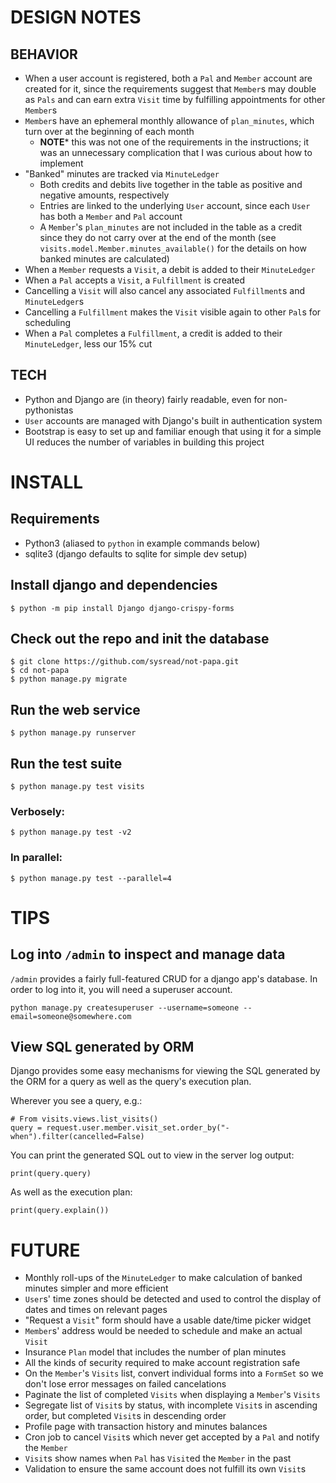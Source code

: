# DESIGN NOTES

## BEHAVIOR

* When a user account is registered, both a `Pal` and `Member` account are created for it, since the requirements suggest that `Member`s may double as `Pals` and can earn extra `Visit` time by fulfilling appointments for other `Member`s
* `Member`s have an ephemeral monthly allowance of `plan_minutes`, which turn over at the beginning of each month
    * **NOTE*** this was not one of the requirements in the instructions; it was an unnecessary complication that I was curious about how to implement
* "Banked" minutes are tracked via `MinuteLedger`
    * Both credits and debits live together in the table as positive and negative amounts, respectively
    * Entries are linked to the underlying `User` account, since each `User` has both a `Member` and `Pal` account
    * A `Member`'s `plan_minutes` are not included in the table as a credit since they do not carry over at the end of the month (see `visits.model.Member.minutes_available()` for the details on how banked minutes are calculated)
* When a `Member` requests a `Visit`, a debit is added to their `MinuteLedger`
* When a `Pal` accepts a `Visit`, a `Fulfillment` is created
* Cancelling a `Visit` will also cancel any associated `Fulfillment`s and `MinuteLedger`s
* Cancelling a `Fulfillment` makes the `Visit` visible again to other `Pal`s for scheduling
* When a `Pal` completes a `Fulfillment`, a credit is added to their `MinuteLedger`, less our 15% cut

## TECH

* Python and Django are (in theory) fairly readable, even for non-pythonistas
* `User` accounts are managed with Django's built in authentication system
* Bootstrap is easy to set up and familiar enough that using it for a simple UI reduces the number of variables in building this project


# INSTALL

## Requirements

  * Python3 (aliased to `python` in example commands below)
  * sqlite3 (django defaults to sqlite for simple dev setup)

## Install django and dependencies

    $ python -m pip install Django django-crispy-forms

## Check out the repo and init the database

    $ git clone https://github.com/sysread/not-papa.git
    $ cd not-papa
    $ python manage.py migrate

## Run the web service

    $ python manage.py runserver

## Run the test suite

    $ python manage.py test visits

### Verbosely:

    $ python manage.py test -v2

### In parallel:

    $ python manage.py test --parallel=4

# TIPS

## Log into `/admin` to inspect and manage data

`/admin` provides a fairly full-featured CRUD for a django app's database. In
order to log into it, you will need a superuser account.

    python manage.py createsuperuser --username=someone --email=someone@somewhere.com

## View SQL generated by ORM

Django provides some easy mechanisms for viewing the SQL generated by the ORM
for a query as well as the query's execution plan.

Wherever you see a query, e.g.:

    # From visits.views.list_visits()
    query = request.user.member.visit_set.order_by("-when").filter(cancelled=False)

You can print the generated SQL out to view in the server log output:

    print(query.query)

As well as the execution plan:

    print(query.explain())


# FUTURE

* Monthly roll-ups of the `MinuteLedger` to make calculation of banked minutes simpler and more efficient
* `User`s' time zones should be detected and used to control the display of dates and times on relevant pages
* "Request a `Visit`" form should have a usable date/time picker widget
* `Member`s' address would be needed to schedule and make an actual `Visit`
* Insurance `Plan` model that includes the number of plan minutes
* All the kinds of security required to make account registration safe
* On the `Member`'s `Visits` list, convert individual forms into a `FormSet` so we don't lose error messages on failed cancelations
* Paginate the list of completed `Visits` when displaying a `Member`'s `Visits`
* Segregate list of `Visit`s by status, with incomplete `Visit`s in ascending order, but completed `Visit`s in descending order
* Profile page with transaction history and minutes balances
* Cron job to cancel `Visit`s which never get accepted by a `Pal` and notify the `Member`
* `Visit`s show names when `Pal` has `Visit`ed the `Member` in the past
* Validation to ensure the same account does not fulfill its own `Visit`s
